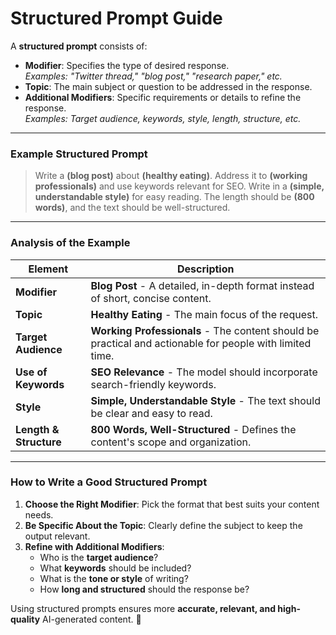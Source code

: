 # Structured Prompt Guide

A **structured prompt** consists of:

- **Modifier**: Specifies the type of desired response.  
  _Examples: "Twitter thread," "blog post," "research paper," etc._  
- **Topic**: The main subject or question to be addressed in the response.  
- **Additional Modifiers**: Specific requirements or details to refine the response.  
  _Examples: Target audience, keywords, style, length, structure, etc._

---

### **Example Structured Prompt**
> Write a **(blog post)** about **(healthy eating)**. Address it to **(working professionals)** and use keywords relevant for SEO. Write in a **(simple, understandable style)** for easy reading. The length should be **(800 words)**, and the text should be well-structured.

---

### **Analysis of the Example**
| Element               | Description |
|----------------------|-------------|
| **Modifier**        | **Blog Post** - A detailed, in-depth format instead of short, concise content. |
| **Topic**           | **Healthy Eating** - The main focus of the request. |
| **Target Audience** | **Working Professionals** - The content should be practical and actionable for people with limited time. |
| **Use of Keywords** | **SEO Relevance** - The model should incorporate search-friendly keywords. |
| **Style**           | **Simple, Understandable Style** - The text should be clear and easy to read. |
| **Length & Structure** | **800 Words, Well-Structured** - Defines the content's scope and organization. |

---

### **How to Write a Good Structured Prompt**
1. **Choose the Right Modifier**: Pick the format that best suits your content needs.
2. **Be Specific About the Topic**: Clearly define the subject to keep the output relevant.
3. **Refine with Additional Modifiers**:
   - Who is the **target audience**?
   - What **keywords** should be included?
   - What is the **tone or style** of writing?
   - How **long and structured** should the response be?

Using structured prompts ensures more **accurate, relevant, and high-quality** AI-generated content. 🚀